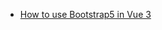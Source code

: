 - [How to use Bootstrap5 in Vue 3](https://stackoverflow.com/questions/65547199/using-bootstrap-5-with-vue-3)
